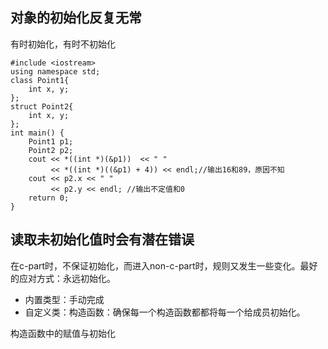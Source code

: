## 对象的初始化反复无常

有时初始化，有时不初始化

```
#include <iostream>
using namespace std;
class Point1{
	int x, y;
};
struct Point2{
	int x, y;
};
int main() {
    Point1 p1;
	Point2 p2;
	cout << *((int *)(&p1))  << " "
	     << *((int *)((&p1) + 4)) << endl;//输出16和89，原因不知
	cout << p2.x << " "
	     << p2.y << endl; //输出不定值和0
	return 0;
}
```

## 读取未初始化值时会有潜在错误





在c-part时，不保证初始化，而进入non-c-part时，规则又发生一些变化。最好的应对方式：永远初始化。

+ 内置类型：手动完成
+ 自定义类：构造函数：确保每一个构造函数都都将每一个给成员初始化。

构造函数中的赋值与初始化

```

```

